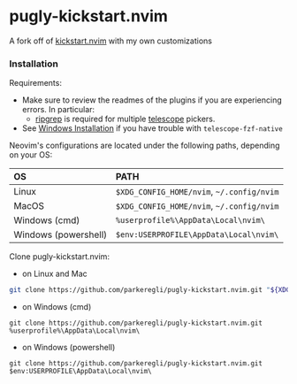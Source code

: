 # pugly-kickstart.nvim
A fork off of [kickstart.nvim](https://github.com/nvim-lua/kickstart.nvim) with my own customizations

### Installation

Requirements:
* Make sure to review the readmes of the plugins if you are experiencing errors. In particular:
  * [ripgrep](https://github.com/BurntSushi/ripgrep#installation) is required for multiple [telescope](https://github.com/nvim-telescope/telescope.nvim#suggested-dependencies) pickers.
* See [Windows Installation](#Windows-Installation) if you have trouble with `telescope-fzf-native`

Neovim's configurations are located under the following paths, depending on your OS:

| OS | PATH |
| :- | :--- |
| Linux | `$XDG_CONFIG_HOME/nvim`, `~/.config/nvim` |
| MacOS | `$XDG_CONFIG_HOME/nvim`, `~/.config/nvim` |
| Windows (cmd)| `%userprofile%\AppData\Local\nvim\` |
| Windows (powershell)| `$env:USERPROFILE\AppData\Local\nvim\` |

Clone pugly-kickstart.nvim:

- on Linux and Mac
```sh
git clone https://github.com/parkeregli/pugly-kickstart.nvim.git "${XDG_CONFIG_HOME:-$HOME/.config}"/nvim
```

- on Windows (cmd)
```
git clone https://github.com/parkeregli/pugly-kickstart.nvim.git %userprofile%\AppData\Local\nvim\ 
```

- on Windows (powershell)
```
git clone https://github.com/parkeregli/pugly-kickstart.nvim.git $env:USERPROFILE\AppData\Local\nvim\ 
```
